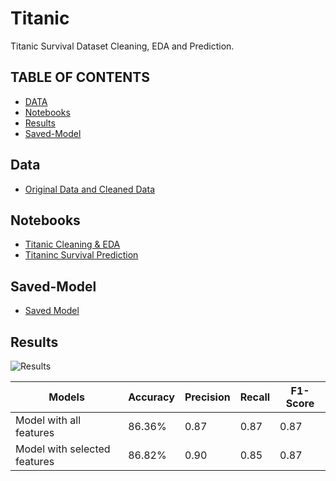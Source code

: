 # Titanic
Titanic Survival Dataset Cleaning, EDA and Prediction.

## TABLE OF CONTENTS
- [DATA](#Data)
- [Notebooks](#Notebooks)
- [Results](#Results)
- [Saved-Model](#Saved-Model)

## Data
- [Original Data and Cleaned Data](https://github.com/Asma-Nasr/Titanic_Survival_Prediction/tree/main/data)

## Notebooks
- [Titanic Cleaning & EDA](https://github.com/Asma-Nasr/Titanic_Survival_Prediction/blob/main/Notebooks/Titanic_cleaning_eda.ipynb)
- [Titaninc Survival Prediction](https://github.com/Asma-Nasr/Titanic_Survival_Prediction/blob/main/Notebooks/titanic_survival_prediction.ipynb)

## Saved-Model
- [Saved Model](https://github.com/Asma-Nasr/Titanic_Survival_Prediction/tree/main/models)

## Results
![Results](https://github.com/Asma-Nasr/Titanic_Survival_Prediction/blob/main/confusion_matrix.png)

| Models                           | Accuracy | Precision | Recall | F1-Score |
|----------------------------------|----------|-----------|--------|----------|
| Model with all features          | 86.36%   | 0.87      | 0.87   | 0.87     |
| Model with selected features      | 86.82%   | 0.90      | 0.85   | 0.87     |
